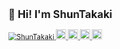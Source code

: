 ## 👋 Hi! I'm ShunTakaki

<p align="left">
  <a href="https://github.com/ShunTakaki/ShunTakaki/">
    <img src="https://komarev.com/ghpvc/?username=ShunTakaki" alt="ShunTakaki" />
  </a>
  <a href="http://twitter.com/tkshun_">
    <img height="20" src="https://img.shields.io/twitter/follow/tkshun_?label=Twitter&logo=twitter&style=flat" />
  </a>
  <a href="https://github.com/ShunTakaki">
    <img height="20" src="https://img.shields.io/github/followers/ShunTakaki?label=follow&logo=github&style=flat" />
  </a>
  <a href="http://qiita.com/ShunTakaki">
    <img height="20" src="https://qiita-badge.apiapi.app/s/ShunTakaki/posts.svg" />
  </a>
  <//qiita.com/ShunTakaki">
    <img height="20" src="https://qiita-badge.apiapi.app/s/ShunTakaki/contributions.svg" />
  </a>
</p>
